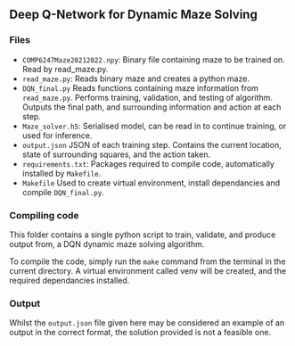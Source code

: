 ## Deep Q-Network for Dynamic Maze Solving

### Files
- `COMP6247Maze20212022.npy`: Binary file containing maze to be trained on. Read by read_maze.py.
- `read_maze.py`: Reads binary maze and creates a python maze.
- `DQN_final.py` Reads functions containing maze information from `read_maze.py`. Performs training, validation, and testing of algorithm. Outputs the final path, and surrounding information and action at each step.
- `Maze_solver.h5`: Serialised model, can be read in to continue training, or used for inference.
- `output.json` JSON of each training step. Contains the current location, state of surrounding squares, and the action taken.
- `requirements.txt`: Packages required to compile code, automatically installed by `Makefile`.
- `Makefile` Used to create virtual environment, install dependancies and compile `DQN_final.py`.

### Compiling code
This folder contains a single python script to train, validate, and produce output from, a DQN dynamic maze solving algorithm.

To compile the code, simply run the `make` command from the terminal in the current directory. A virtual environment called venv will be created, and the required dependancies installed.

### Output
Whilst the `output.json` file given here may be considered an example of an output in the correct format, the solution provided is not a feasible one.
